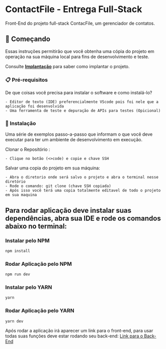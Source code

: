 # ContactFile - Entrega Full-Stack

Front-End do projeto full-stack ContacFile, um gerenciador de contatos.

## 🚀 Começando

Essas instruções permitirão que você obtenha uma cópia do projeto em operação na sua máquina local para fins de desenvolvimento e teste.

Consulte **[Implantação](#-implanta%C3%A7%C3%A3o)** para saber como implantar o projeto.

### 📋 Pré-requisitos

De que coisas você precisa para instalar o software e como instalá-lo?

```
- Editor de texto (IDE) preferencialmente VScode pois foi nele que a aplicação foi desenvolvida
- Uma ferramenta de teste e depuração de APIs para testes (Opicional)
```

### 🔧 Instalação

Uma série de exemplos passo-a-passo que informam o que você deve executar para ter um ambiente de desenvolvimento em execução.

Clonar o Repositório :

```
- Clique no botão (<>code) e copie e chave SSH
```

Salvar uma copia do projeto em sua máquina:

```
- Abra o diretorio onde será salvo o projeto e abra o terminal nesse diretório
- Rode o comando: git clone (chave SSH copiada)
- Após isso você terá uma copia totalmente editavel de todo o projeto em sua maquina
```
## Para rodar aplicação deve instalar suas dependências, abra sua IDE e rode os comandos abaixo no terminal:

### Instalar pelo NPM

```bash
npm install
```

### Rodar Aplicação pelo NPM

```bash
npm run dev
```

### Instalar pelo YARN

```bash
yarn
```

### Rodar Aplicação pelo YARN

```bash
yarn dev
```
Após rodar a aplicação irá aparecer um link para o front-end, para usar todas suas funções deve estar rodando seu back-end: [Link para o Back-End](https://github.com/rchsilver/contact_book_repository)
